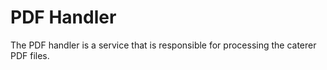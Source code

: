 # PDF Handler

The PDF handler is a service that is responsible for processing the caterer PDF files.
